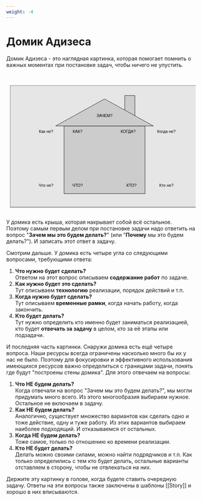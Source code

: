 ```yaml
---
weight: -4
---
```

# Домик Адизеса

Домик Адизеса - это наглядная картинка, которая помогает помнить о важных моментах при постановке задач, чтобы ничего не упустить.

<pre> 
    <svg xmlns="http://www.w3.org/2000/svg" viewBox="0 0 842 542"  style="max-width: 842px; width: 100%; height: auto; display: block; padding: 0 10px;">
	  <rect x="0" y="0" width="840" height="540" fill="#e6e6e6" stroke="#000" stroke-width="1.5"/>
	  
	  <rect x="510" y="45" width="45" height="90" fill="#cccccc" stroke="#000" stroke-width="1.5"/>
	  <rect x="240" y="180" width="360" height="300" fill="#cccccc" stroke="#000" stroke-width="1.5"/>
	  <polygon points="202.5,180 420,60 637.5,180" fill="#cccccc" stroke="#000" stroke-width="1.5"/>
  
	  <text x="420" y="140" font-family="Helvetica" font-size="18" text-anchor="middle">ЗАЧЕМ?</text>
	  <text x="300" y="450" font-family="Helvetica" font-size="18" text-anchor="middle">ЧТО?</text>
	  <text x="300" y="210" font-family="Helvetica" font-size="18" text-anchor="middle">КАК?</text>
	  <text x="525" y="210" font-family="Helvetica" font-size="18" text-anchor="middle">КОГДА?</text>
	  <text x="540" y="450" font-family="Helvetica" font-size="18" text-anchor="middle">КТО?</text>
	  
	  <text x="160" y="450" font-family="Helvetica" font-size="18" text-anchor="middle">Что не?</text>
	  <text x="160" y="210" font-family="Helvetica" font-size="18" text-anchor="middle">Как не?</text>
	  <text x="695" y="210" font-family="Helvetica" font-size="18" text-anchor="middle">Когда не?</text>
	  <text x="695" y="450" font-family="Helvetica" font-size="18" text-anchor="middle">Кто не?</text>
	  	  
	  </svg>
</pre>

У домика есть крыша, которая накрывает собой всё остальное. Поэтому самым первым делом при постановке задачи надо ответить на вопрос "**Зачем мы это будем делать?**" (или "**Почему** мы это будем делать?"). И записать этот ответ в задачу.

Смотрим дальше. У домика есть четыре угла со следующими вопросами, требующими ответа:

1. **Что нужно будет сделать?**  
   Ответом на этот вопрос описываем **содержание работ** по задаче.
2. **Как нужно будет это сделать?**  
   Тут описываем **технологию** реализации, порядок действий и т.п.
3. **Когда нужно будет сделать?**  
   Тут описываем **временные рамки**, когда начать работу, когда закончить.
4. **Кто будет делать?**  
   Тут нужно определить кто именно будет заниматься реализацией, кто будет **отвечать за задачу** в целом, кто за её этапы или подзадачи.

И последняя часть картинки. Снаружи домика есть ещё четыре вопроса. Наши ресурсы всегда ограничены насколько много бы их у нас не было. Поэтому для фокусировки и эффективного использования имеющихся ресурсов важно определиться с границами задачи, понять где будут "построены стены домика". Для этого отвечаем на вопросы:

1. **Что НЕ будем делать?**  
   Когда отвечали на вопрос "Зачем мы это будем делать?", мы могли придумать много всего. Из этого многообразия выбираем нужное. Остальное не включаем в задачу.
2. **Как НЕ будем делать?**  
   Аналогично, существует множество вариантов как сделать одно и тоже действие, одну и туже работу. Из этих вариантов выбираем наиболее подходящий. И отказываемся от остальных.
3. **Когда НЕ будем делать?**  
   Тоже самое, только по отношению ко времени реализации.
4. **Кто НЕ будет делать?**  
   Делать можно своими силами, можно найти подрядчиков и т.п. Как только определились с тем кто будет делать, остальные варианты отставляем в сторону, чтобы не отвлекаться на них.

Держите эту картинку в голове, когда будете ставить очередную задачу. Ответы на эти вопросы также заключены в шаблоны [[Story]] и хорошо в них вписываются.